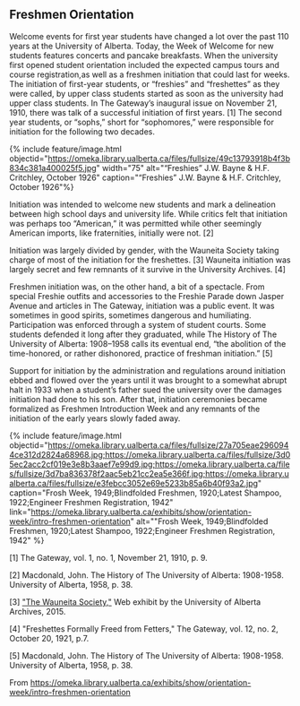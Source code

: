 ## Freshmen Orientation
Welcome events for first year students have changed a lot over the past 110 years at the University of Alberta. Today, the Week of Welcome for new students features concerts and pancake breakfasts. When the university first opened student orientation included the expected campus tours and course registration,as well as a freshmen initiation that could last for weeks. The initiation of first-year students, or “freshies” and “freshettes” as they were called, by upper class students started as soon as the university had upper class students. In The Gateway’s inaugural issue on November 21, 1910, there was talk of a successful initiation of first years. [1] The second year students, or “sophs,” short for “sophomores,” were responsible for initiation for the following two decades.

{% include feature/image.html objectid="https://omeka.library.ualberta.ca/files/fullsize/49c13793918b4f3b834c381a400025f5.jpg" width="75" alt="“Freshies” J.W. Bayne & H.F. Critchley, October 1926" caption="“Freshies” J.W. Bayne & H.F. Critchley, October 1926"%}

Initiation was intended to welcome new students and mark a delineation between high school days and university life. While critics felt that initiation was perhaps too “American,” it was permitted while other seemingly American imports, like fraternities, initially were not. [2]

Initiation was largely divided by gender, with the Wauneita Society taking charge of most of the initiation for the freshettes. [3] Wauneita initiation was largely secret and few remnants of it survive in the University Archives. [4]

Freshmen initiation was, on the other hand, a bit of a spectacle. From special Freshie outfits and accessories to the Freshie Parade down Jasper Avenue and articles in The Gateway, initiation was a public event. It was sometimes in good spirits, sometimes dangerous and humiliating. Participation was enforced through a system of student courts. Some students defended it long after they graduated, while The History of The University of Alberta: 1908–1958 calls its eventual end, “the abolition of the time-honored, or rather dishonored, practice of freshman initiation.” [5]

Support for initiation by the administration and regulations around initiation ebbed and flowed over the years until it was brought to a somewhat abrupt halt in 1933 when a student’s father sued the university over the damages initiation had done to his son. After that, initiation ceremonies became formalized as Freshmen Introduction Week and any remnants of the initiation of the early years slowly faded away.

 {% include feature/image.html objectid="https://omeka.library.ualberta.ca/files/fullsize/27a705eae2960944ce312d2824a68968.jpg;https://omeka.library.ualberta.ca/files/fullsize/3d05ec2acc2cf019e3e8b3aaef7e99d9.jpg;https://omeka.library.ualberta.ca/files/fullsize/3d7ba836378f2aac5eb21cc2ea5e366f.jpg;https://omeka.library.ualberta.ca/files/fullsize/e3febcc3052e69e5233b85a6b40f93a2.jpg" caption="Frosh Week, 1949;Blindfolded Freshmen, 1920;Latest Shampoo, 1922;Engineer Freshmen Registration, 1942" link="https://omeka.library.ualberta.ca/exhibits/show/orientation-week/intro-freshmen-orientation" alt=""Frosh Week, 1949;Blindfolded Freshmen, 1920;Latest Shampoo, 1922;Engineer Freshmen Registration, 1942" %}

[1] The Gateway, vol. 1, no. 1, November 21, 1910, p. 9.

[2] Macdonald, John. The History of The University of Alberta: 1908-1958. University of Alberta, 1958, p. 38.

[3] ["The Wauneita Society,"](https://web.archive.org/web/20170519222322/http://archives.library.ualberta.ca/findingaids/Wauneita-Society/) Web exhibit by the University of Alberta Archives, 2015.

[4] "Freshettes Formally Freed from Fetters," The Gateway, vol. 12, no. 2, October 20, 1921, p.7.

[5] Macdonald, John. The History of The University of Alberta: 1908-1958. University of Alberta, 1958, p. 38.

From https://omeka.library.ualberta.ca/exhibits/show/orientation-week/intro-freshmen-orientation 
